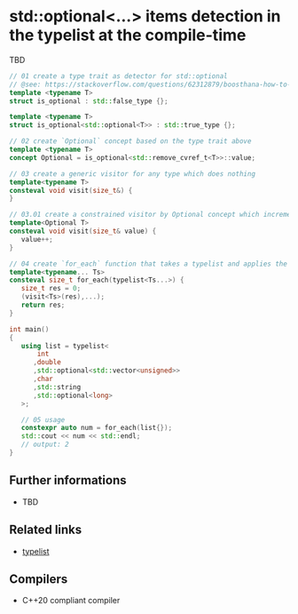# std::optional<...> items detection in the typelist at the compile-time
TBD

```cpp
// 01 create a type trait as detector for std::optional
// @see: https://stackoverflow.com/questions/62312879/boosthana-how-to-check-if-a-type-is-stdoptional
template <typename T>
struct is_optional : std::false_type {};

template <typename T>
struct is_optional<std::optional<T>> : std::true_type {};

// 02 create `Optional` concept based on the type trait above
template <typename T>
concept Optional = is_optional<std::remove_cvref_t<T>>::value;

// 03 create a generic visitor for any type which does nothing
template<typename T>
consteval void visit(size_t&) {
}

// 03.01 create a constrained visitor by Optional concept which increments the counter
template<Optional T>
consteval void visit(size_t& value) {
   value++;
}

// 04 create `for_each` function that takes a typelist and applies the visitor to item in it
template<typename... Ts> 
consteval size_t for_each(typelist<Ts...>) {
   size_t res = 0;
   (visit<Ts>(res),...);
   return res;
}

int main()
{
   using list = typelist<
       int
      ,double
      ,std::optional<std::vector<unsigned>>
      ,char
      ,std::string
      ,std::optional<long>
   >;

   // 05 usage
   constexpr auto num = for_each(list{});
   std::cout << num << std::endl;
   // output: 2
}
```


## Further informations
* TBD

## Related links
* [typelist](https://github.com/nikolaAV/skeleton/tree/master/type_list)

## Compilers
* C++20 compliant compiler

